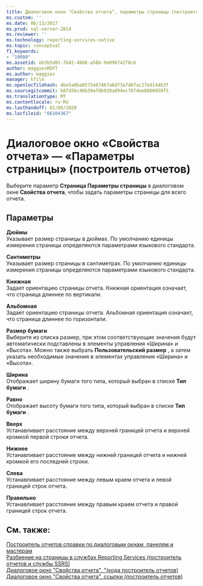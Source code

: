 ```yaml
---
title: Диалоговое окно "Свойства отчета", параметры страницы (построитель отчетов) | Документация Майкрософт
ms.custom: ''
ms.date: 06/13/2017
ms.prod: sql-server-2014
ms.reviewer: ''
ms.technology: reporting-services-native
ms.topic: conceptual
f1_keywords:
- "10080"
ms.assetid: eb3b5d01-7b82-4808-a58b-9e096742f8c6
author: maggiesMSFT
ms.author: maggies
manager: kfile
ms.openlocfilehash: 4be5a0ba8575467467a6d73a7d6fac27e914463f
ms.sourcegitcommit: b87d36c46b39af8b929ad94ec707dee8800950f5
ms.translationtype: MT
ms.contentlocale: ru-RU
ms.lasthandoff: 02/08/2020
ms.locfileid: "66104367"
---
```

# <a name="report-properties-dialog-box-page-setup-report-builder"></a>Диалоговое окно «Свойства отчета» — «Параметры страницы» (построитель отчетов)
  Выберите параметр **Страница Параметры страницы** в диалоговом окне **Свойства отчета**, чтобы задать параметры страницы для всего отчета.  
  
## <a name="options"></a>Параметры  
 **Дюймы**  
 Указывает размер страницы в дюймах. По умолчанию единицы измерения страницы определяются параметрами языкового стандарта.  
  
 **Сантиметры**  
 Указывает размер страницы в сантиметрах. По умолчанию единицы измерения страницы определяются параметрами языкового стандарта.  
  
 **Книжная**  
 Задает ориентацию страницы отчета. Книжная ориентация означает, что страница длиннее по вертикали.  
  
 **Альбомная**  
 Задает ориентацию страницы отчета. Альбомная ориентация означает, что страница длиннее по горизонтали.  
  
 **Размер бумаги**  
 Выберите из списка размер, при этом соответствующие значения будут автоматически подставлены в элементы управления «Ширина» и «Высота». Можно также выбрать **Пользовательский размер** , а затем указать необходимые значения в элементах управления «Ширина» и «Высота».  
  
 **Ширина**  
 Отображает ширину бумаги того типа, который выбран в списке **Тип бумаги** .  
  
 **Равно**  
 Отображает высоту бумаги того типа, который выбран в списке **Тип бумаги** .  
  
 **Вверх**  
 Устанавливает расстояние между верхней границей отчета и верхней кромкой первой строки отчета.  
  
 **Нижнее**  
 Устанавливает расстояние между нижней границей отчета и нижней кромкой его последней строки.  
  
 **Слева**  
 Устанавливает расстояние между левым краем отчета и левой границей строк отчета.  
  
 **Правильно**  
 Устанавливает расстояние между правым краем отчета и правой границей строк отчета.  
  
## <a name="see-also"></a>См. также:  
 [Построитель отчетов справки по диалоговым окнам, панелям и мастерам](../../2014/reporting-services/report-builder-help-for-dialog-boxes-panes-and-wizards.md)   
 [Разбиение на страницы в службах Reporting Services (построитель отчетов и службы SSRS)](report-design/pagination-in-reporting-services-report-builder-and-ssrs.md)   
 [Диалоговое окно "Свойства отчета", "&#40;кода построитель отчетов&#41;](../../2014/reporting-services/report-properties-dialog-box-code-report-builder.md)   
 [Диалоговое окно "Свойства отчета", ссылки &#40;построитель отчетов&#41;](../../2014/reporting-services/report-properties-dialog-box-references-report-builder.md)  
  
  
